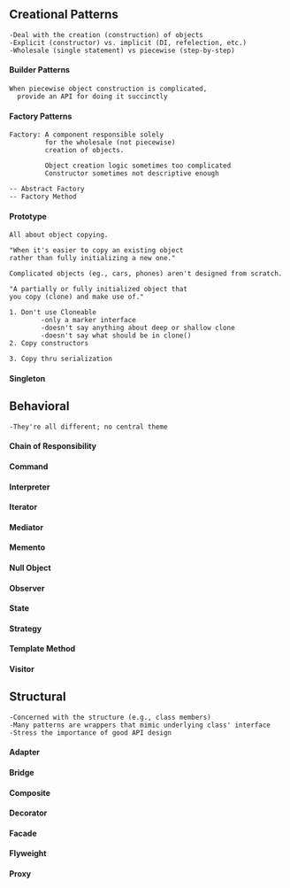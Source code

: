 ## Creational Patterns
    -Deal with the creation (construction) of objects
    -Explicit (constructor) vs. implicit (DI, refelection, etc.)
    -Wholesale (single statement) vs piecewise (step-by-step)
#### Builder Patterns
    When piecewise object construction is complicated,
      provide an API for doing it succinctly
#### Factory  Patterns
    Factory: A component responsible solely
             for the wholesale (not piecewise)
             creation of objects.

             Object creation logic sometimes too complicated
             Constructor sometimes not descriptive enough

    -- Abstract Factory
    -- Factory Method
#### Prototype
    All about object copying.
    
    "When it's easier to copy an existing object 
    rather than fully initializing a new one."
    
    Complicated objects (eg., cars, phones) aren't designed from scratch.
    
    "A partially or fully initialized object that
    you copy (clone) and make use of."
    
    1. Don't use Cloneable
            -only a marker interface
            -doesn't say anything about deep or shallow clone
            -doesn't say what should be in clone()
    2. Copy constructors
        
    3. Copy thru serialization

#### Singleton


## Behavioral
    -They're all different; no central theme
#### Chain of Responsibility
#### Command
#### Interpreter
#### Iterator
#### Mediator
#### Memento
#### Null Object
#### Observer
#### State
#### Strategy
#### Template Method
#### Visitor


## Structural
    -Concerned with the structure (e.g., class members)
    -Many patterns are wrappers that mimic underlying class' interface
    -Stress the importance of good API design
#### Adapter
#### Bridge
#### Composite
#### Decorator
#### Facade
#### Flyweight
#### Proxy

